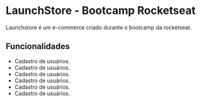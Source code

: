 <h1>LaunchStore - Bootcamp Rocketseat</h1>

<p>Launchstore é um e-commerce criado durante o bootcamp da rocketseat.</p>

<h2>Funcionalidades</h2>

<ul>
  <li>Cadastro de usuários.</li>
  <li>Cadastro de usuários.</li>
  <li>Cadastro de usuários.</li>
  <li>Cadastro de usuários.</li>
  <li>Cadastro de usuários.</li>
  <li>Cadastro de usuários.</li>
</ul>
